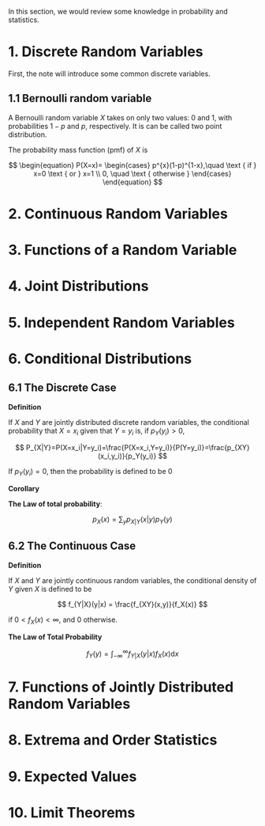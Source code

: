 In this section, we would review some knowledge in probability and statistics.

# 1. Discrete Random Variables

First, the note will introduce some common discrete variables.

## 1.1 Bernoulli random variable

A Bernoulli random variable $X$ takes on only two values: $0$ and $1$, with probabilities $1 - p$ and
$p$, respectively. It is can be called two point distribution.

The probability mass function (pmf) of $X$ is

$$
\begin{equation}
 P(X=x)= \begin{cases}
 p^{x}(1-p)^{1-x},\quad \text { if } x=0 \text { or } x=1 \\
0, \quad \text { otherwise }
 \end{cases}
\end{equation}
$$





# 2. Continuous Random Variables

# 3. Functions of a Random Variable

# 4. Joint Distributions

# 5. Independent Random Variables

# 6. Conditional Distributions

## 6.1 The Discrete Case

**Definition**

If $X$ and $Y$ are jointly distributed discrete random variables, the conditional probability that $X=x_i$ given that $Y=y_i$ is, if  $p_Y(y_i)>0$, 

$$
P_{X|Y}=P(X=x_i|Y=y_i)=\frac{P(X=x_i,Y=y_i)}{P(Y=y_i)}=\frac{p_{XY}(x_i,y_i)}{p_Y(y_i)}
$$

If $p_Y(y_i)=0$, then the probability is defined to be $0$



**Corollary**

**The Law of total probability**:

$$
p_X(x)=\sum_yp_{X|Y}(x|y)p_Y(y)
$$

## 6.2 The Continuous Case

**Definition**

If $X$ and $Y$ are jointly continuous random variables, the conditional density of $Y$ given $X$ is defined to be 

$$
f_{Y|X}(y|x) = \frac{f_{XY}(x,y)}{f_X(x)}
$$

if $0<f_X(x)<\infty$, and $0$ otherwise.



**The Law of Total Probability**

$$
f_Y(y)=\int_{-\infty}^\infty f_{Y|X}(y|x) f_X(x) \mathrm d x
$$





# 7. Functions of Jointly Distributed Random Variables

# 8. Extrema and Order Statistics

# 9. Expected Values

# 10. Limit Theorems




